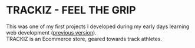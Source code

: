 # TRACKIZ - FEEL THE GRIP

This was one of my first projects I developed during my early days learning web development ([previous version](https://track-spikes.herokuapp.com/)). <Br />
TRACKIZ is an Ecommerce store, geared towards track athletes.
